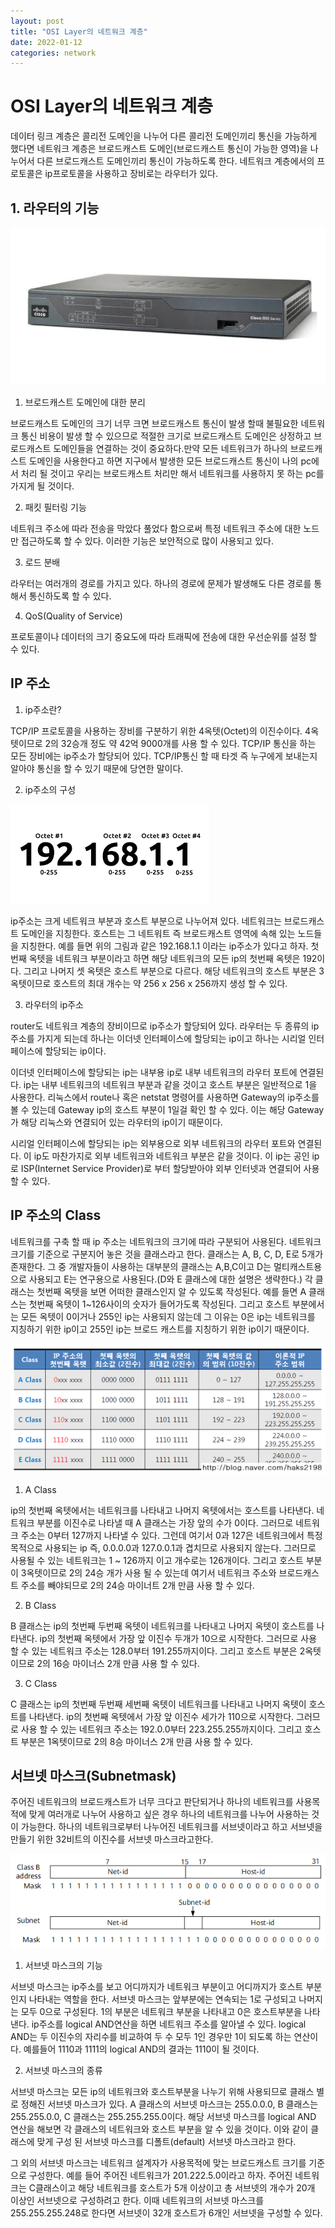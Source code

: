 ```yaml
---
layout: post
title: "OSI Layer의 네트워크 계층"
date: 2022-01-12
categories: network
---
```


# OSI Layer의 네트워크 계층

데이터 링크 계층은 콜리전 도메인을 나누어 다른 콜리전 도메인끼리 통신을 가능하게 했다면 네트워크 계층은 브로드캐스트 도메인(브로드캐스트 통신이 가능한 영역)을 나누어서 다른 브로드캐스트 도메인끼리 통신이 가능하도록 한다.  네트워크 계층에서의 프로토콜은 ip프로토콜을 사용하고 장비로는 라우터가 있다. 

## 1. 라우터의 기능

![network-04-01](/public/images/network-04-01.webp)

1) 브로드캐스트 도메인에 대한 분리

브로드캐스트 도메인의 크기 너무 크면 브로드캐스트 통신이 발생 할때 불필요한 네트워크 통신 비용이 발생 할 수 있으므로 적절한 크기로 브로드캐스트 도메인은 상정하고 브로드캐스트 도메인들을 연결하는 것이 중요하다.만약 모든 네트워크가 하나의 브로드캐스트 도메인을 사용한다고 하면 지구에서 발생한 모든 브로드캐스트 통신이 나의 pc에서 처리 될 것이고 우리는 브로드캐스트 처리만 해서 네트워크를 사용하지 못 하는 pc를 가지게 될 것이다. 

2) 패킷 필터링 기능

네트워크 주소에 따라 전송을 막았다 풀었다 함으로써 특정 네트워크 주소에 대한 노드만 접근하도록 할 수 있다. 이러한 기능은 보안적으로 많이 사용되고 있다.

3) 로드 분배

라우터는 여러개의 경로를 가지고 있다. 하나의 경로에 문제가 발생해도 다른 경로를 통해서 통신하도록 할 수 있다.

4) QoS(Quality of Service)

프로토콜이나 데이터의 크기 중요도에 따라 트래픽에 전송에 대한 우선순위를 설정 할 수 있다.

## IP 주소

1) ip주소란?

TCP/IP 프로토콜을 사용하는 장비를 구분하기 위한 4옥텟(Octet)의 이진수이다. 4옥텟이므로 2의 32승개 정도 약 42억 9000개를 사용 할 수 있다. TCP/IP 통신을 하는 모든 장비에는 ip주소가 할당되어 있다. TCP/IP통신 할 때 타겟 즉 누구에게 보내는지 알아야 통신을 할 수 있기 때문에 당연한 말이다.

2) ip주소의 구성

![network-04-02](/public/images/network-04-02.png)

ip주소는 크게 네트워크 부분과 호스트 부분으로 나누어져 있다. 네트워크는 브로드캐스트 도메인을 지칭한다. 호스트는 그 네트워트 즉 브로드캐스트 영역에 속해 있는 노드들을 지칭한다. 예를 들면 위의 그림과 같은 192.168.1.1 이라는 ip주소가 있다고 하자. 첫 번째 옥텟을 네트워크 부분이라고 하면 해당 네트워크의 모든 ip의 첫번째 옥텟은 192이다. 그리고 나머지 셋 옥텟은 호스트 부분으로 다르다. 해당 네트워크의 호스트 부분은 3옥텟이므로 호스트의 최대 개수는 약 256 x 256 x 256까지 생성 할 수 있다.

3) 라우터의 ip주소

router도 네트워크 계층의 장비이므로 ip주소가 할당되어 있다. 라우터는 두 종류의 ip주소를 가지게 되는데 하나는 이더넷 인터페이스에 할당되는 ip이고 하나는 시리얼 인터페이스에 할당되는 ip이다. 

이더넷 인터페이스에 할당되는 ip는 내부용 ip로 내부 네트워크의 라우터 포트에 연결된다. ip는 내부 네트워크의 네트워크 부분과 같을 것이고 호스트 부분은 일반적으로 1을 사용한다. 리눅스에서 route나 혹은 netstat 명령어를 사용하면 Gateway의 ip주소를 볼 수 있는데 Gateway ip의 호스트 부분이 1일걸 확인 할 수 있다. 이는 해당 Gateway가 해당 리눅스와 연결되어 있는 라우터의 ip이기 때문이다. 

시리얼 인터페이스에 할당되는 ip는 외부용으로 외부 네트워크의 라우터 포트와 연결된다. 이 ip도 마찬가지로 외부 네트워크와 네트워크 부분은 같을 것이다. 이 ip는 공인 ip로 ISP(Internet Service Provider)로 부터 할당받아야 외부 인터넷과 연결되어 사용 할 수 있다.

## IP 주소의 Class 

네트워크를 구축 할 때 ip 주소는 네트워크의 크기에 따라 구분되어 사용된다. 네트워크 크기를 기준으로 구분지어 놓은 것을 클래스라고 한다. 클래스는 A, B, C, D, E로 5개가 존재한다. 그 중 개발자들이 사용하는 대부분의 클래스는 A,B,C이고 D는 멀티캐스트용으로 사용되고 E는 연구용으로 사용된다.(D와 E 클래스에 대한 설명은 생략한다.) 각 클래스는 첫번째 옥텟을 보면 어떠한 클래스인지 알 수 있도록 작성된다. 예를 들면 A 클래스는 첫번째 옥텟이 1~126사이의 숫자가 들어가도록 작성된다. 그리고 호스트 부분에서는 모든 옥텟이 0이거나 255인 ip는 사용되지 않는데 그 이유는 0은 ip는 네트워크를 지칭하기 위한 ip이고 255인 ip는 브로드 캐스트를 지칭하기 위한 ip이기 때문이다.

![network-04-03](/public/images/network-04-03.png)

1) A Class

ip의 첫번째 옥텟에서는 네트워크를 나타내고 나머지 옥텟에서는 호스트를 나타낸다. 네트워크 부분를 이진수로 나타낼 때 A 클래스는 가장 앞의 수가 0이다. 그러므로 네트워크 주소는 0부터 127까지 나타낼 수 있다. 그런데 여기서 0과 127은 네트워크에서 특정 목적으로 사용되는 ip 즉, 0.0.0.0과 127.0.0.1과 겹치므로 사용되지 않는다. 그러므로 사용될 수 있는 네트워크는 1 ~ 126까지 이고 개수로는 126개이다. 그리고 호스트 부분이 3옥텟이므로 2의 24승 개가 사용 될 수 있는데 여기서 네트워크 주소와 브로드캐스트 주소를 빼야되므로 2의 24승 마이너트 2개 만큼 사용 할 수 있다.

2) B Class

B 클래스는 ip의 첫번째 두번째 옥텟이 네트워크를 나타내고 나머지 옥텟이 호스트를 나타낸다. ip의 첫번째 옥텟에서 가장 앞 이진수 두개가 10으로 시작한다. 그러므로 사용 할 수 있는 네트워크 주소는 128.0부터 191.255까지이다. 그리고 호스트 부분은 2옥텟이므로 2의 16승 마이너스 2개 만큼 사용 할 수 있다.

3) C Class

C 클래스는 ip의 첫번째 두번째 세번째 옥텟이 네트워크를 나타내고 나머지 옥텟이 호스트를 나타낸다. ip의 첫번째 옥텟에서 가장 앞 이진수 세가가 110으로 시작한다. 그러므로 사용 할 수 있는 네트워크 주소는 192.0.0부터 223.255.255까지이다. 그리고 호스트 부분은 1옥텟이므로 2의 8승 마이너스 2개 만큼 사용 할 수 있다.

## 서브넷 마스크(Subnetmask)

주어진 네트워크의 브로드캐스트가 너무 크다고 판단되거나 하나의 네트워크를 사용목적에 맞게 여러개로 나누어 사용하고 싶은 경우 하나의 네트워크를 나누어 사용하는 것이 가능한다. 하나의 네트워크로부터 나누어진 네트워크를 서브넷이라고 하고 서브넷을 만들기 위한 32비트의 이진수를 서브넷 마스크라고한다.

![network-04-03](/public/images/network-04-04.png)

1) 서브넷 마스크의 기능

서브넷 마스크는 ip주소를 보고 어디까지가 네트워크 부분이고 어디까지가 호스트 부분인지 나타내는 역할을 한다. 서브넷 마스크는 앞부분에는 연속되는 1로 구성되고 나머지는 모두 0으로 구성된다. 1의 부분은 네트워크 부분을 나타내고 0은 호스트부분을 나타낸다. ip주소를 logical AND연산을 하면 네트워크 주소를 알아낼 수 있다. logical AND는 두 이진수의 자리수를 비교하여 두 수 모두 1인 경우만 1이 되도록 하는 연산이다. 예를들어 1110과 1111의 logical AND의 결과는 1110이 될 것이다.

2) 서브넷 마스크의 종류

서브넷 마스크는 모든 ip의 네트워크와 호스트부분을 나누기 위해 사용되므로 클래스 별로 정해진 서브넷 마스크가 있다. A 클래스의 서브넷 마스크는 255.0.0.0, B 클래스는 255.255.0.0, C 클래스는 255.255.255.0이다. 해당 서브넷 마스크를 logical AND 연산을 해보면 각 클래스의 네트워크와 호스트 부분을 알 수 있을 것이다. 이와 같이 클래스에 맞게 구성 된 서브넷 마스크를 디폴트(default) 서브넷 마스크라고 한다.

그 외의 서브넷 마스크는 네트워크 설계자가 사용목적에 맞는 브로드캐스트 크기를 기준으로 구성한다. 예를 들어 주어진 네트워크가 201.222.5.0이라고 하자. 주어진 네트워크는 C클래스이고 해당 네트워크를 호스트가 5개 이상이고 총 서브넷의 개수가 20개 이상인 서브넷으로 구성하려고 한다. 이때 네트워크의 서브넷 마스크를 255.255.255.248로 한다면 서브넷이 32개 호스트가 6개인 서브넷을 구성할 수 있다.


